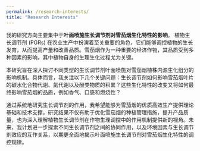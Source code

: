 ```yaml
---
permalink: /research-interests/
title: "Research Interests"
---
```


我的研究方向主要集中于**叶面喷施生长调节剂对雪茄烟生化特性的影响**。  植物生长调节剂 (PGRs) 在农业生产中扮演着至关重要的角色，它们能够调控植物的生长发育，从而提高产量和改善品质。雪茄烟作为一种重要的经济作物，其品质受到多种因素的影响，其中植物自身的生理生化过程尤为关键。

本研究旨在深入探讨不同类型的生长调节剂叶面喷施对雪茄烟植株内源生化组分的影响机制。具体而言，我关注以下几个关键问题：生长调节剂如何影响雪茄烟叶片的碳水化合物代谢、氮代谢以及酚类物质的积累？这些生化特性的改变又将如何最终影响雪茄烟的品质，例如香气、口感和燃烧性？

通过系统地研究生长调节剂的作用，我希望能够为雪茄烟的优质高效生产提供理论基础和技术支撑。研究结果不仅有助于优化雪茄烟的种植管理措施，提升产品质量，也为深入理解植物生长调节剂在作物生理调控中的作用机制提供新的视角。未来，我计划进一步探索不同生长调节剂之间的协同作用，以及环境因素与生长调节剂效应的互作关系，以期更全面地揭示叶面喷施生长调节剂对雪茄烟生化特性的调控规律。
